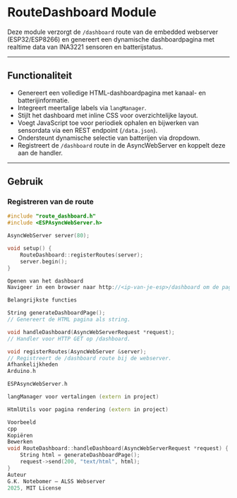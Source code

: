 # RouteDashboard Module

Deze module verzorgt de `/dashboard` route van de embedded webserver (ESP32/ESP8266) en genereert een dynamische dashboardpagina met realtime data van INA3221 sensoren en batterijstatus.

---

## Functionaliteit

- Genereert een volledige HTML-dashboardpagina met kanaal- en batterijinformatie.  
- Integreert meertalige labels via `langManager`.  
- Stijlt het dashboard met inline CSS voor overzichtelijke layout.  
- Voegt JavaScript toe voor periodiek ophalen en bijwerken van sensordata via een REST endpoint (`/data.json`).  
- Ondersteunt dynamische selectie van batterijen via dropdown.  
- Registreert de `/dashboard` route in de AsyncWebServer en koppelt deze aan de handler.

---

## Gebruik

### Registreren van de route

```cpp
#include "route_dashboard.h"
#include <ESPAsyncWebServer.h>

AsyncWebServer server(80);

void setup() {
    RouteDashboard::registerRoutes(server);
    server.begin();
}

Openen van het dashboard
Navigeer in een browser naar http://<ip-van-je-esp>/dashboard om de pagina te bekijken.

Belangrijkste functies

String generateDashboardPage();
// Genereert de HTML pagina als string.

void handleDashboard(AsyncWebServerRequest *request);
// Handler voor HTTP GET op /dashboard.

void registerRoutes(AsyncWebServer &server);
// Registreert de /dashboard route bij de webserver.
Afhankelijkheden
Arduino.h

ESPAsyncWebServer.h

langManager voor vertalingen (extern in project)

HtmlUtils voor pagina rendering (extern in project)

Voorbeeld
cpp
Kopiëren
Bewerken
void RouteDashboard::handleDashboard(AsyncWebServerRequest *request) {
    String html = generateDashboardPage();
    request->send(200, "text/html", html);
}
Auteur
G.K. Notebomer – ALSS Webserver
2025, MIT License